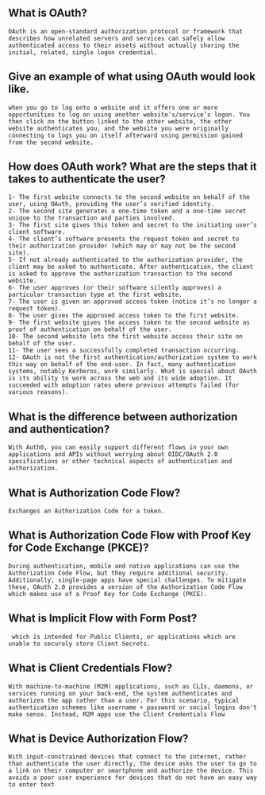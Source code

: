 ## What is OAuth?
    OAuth is an open-standard authorization protocol or framework that describes how unrelated servers and services can safely allow authenticated access to their assets without actually sharing the initial, related, single logon credential.

## Give an example of what using OAuth would look like.
    when you go to log onto a website and it offers one or more opportunities to log on using another website’s/service’s logon. You then click on the button linked to the other website, the other website authenticates you, and the website you were originally connecting to logs you on itself afterward using permission gained from the second website.

## How does OAuth work? What are the steps that it takes to authenticate the user?
    1- The first website connects to the second website on behalf of the user, using OAuth, providing the user’s verified identity.
    2- The second site generates a one-time token and a one-time secret unique to the transaction and parties involved.
    3- The first site gives this token and secret to the initiating user’s client software.
    4- The client’s software presents the request token and secret to their authorization provider (which may or may not be the second site).
    5- If not already authenticated to the authorization provider, the client may be asked to authenticate. After authentication, the client is asked to approve the authorization transaction to the second website.
    6- The user approves (or their software silently approves) a particular transaction type at the first website.
    7- The user is given an approved access token (notice it’s no longer a request token).
    8- The user gives the approved access token to the first website.
    9- The first website gives the access token to the second website as proof of authentication on behalf of the user.
    10- The second website lets the first website access their site on behalf of the user.
    11- The user sees a successfully completed transaction occurring.
    12- OAuth is not the first authentication/authorization system to work this way on behalf of the end-user. In fact, many authentication systems, notably Kerberos, work similarly. What is special about OAuth is its ability to work across the web and its wide adoption. It succeeded with adoption rates where previous attempts failed (for various reasons).

## What is the difference between authorization and authentication?
    With Auth0, you can easily support different flows in your own applications and APIs without worrying about OIDC/OAuth 2.0 specifications or other technical aspects of authentication and authorization.

## What is Authorization Code Flow?
    Exchanges an Authorization Code for a token.

## What is Authorization Code Flow with Proof Key for Code Exchange (PKCE)?
    During authentication, mobile and native applications can use the Authorization Code Flow, but they require additional security. Additionally, single-page apps have special challenges. To mitigate these, OAuth 2.0 provides a version of the Authorization Code Flow which makes use of a Proof Key for Code Exchange (PKCE).

## What is Implicit Flow with Form Post?
     which is intended for Public Clients, or applications which are unable to securely store Client Secrets.

## What is Client Credentials Flow?
    With machine-to-machine (M2M) applications, such as CLIs, daemons, or services running on your back-end, the system authenticates and authorizes the app rather than a user. For this scenario, typical authentication schemes like username + password or social logins don't make sense. Instead, M2M apps use the Client Credentials Flow

## What is Device Authorization Flow?
    With input-constrained devices that connect to the internet, rather than authenticate the user directly, the device asks the user to go to a link on their computer or smartphone and authorize the device. This avoids a poor user experience for devices that do not have an easy way to enter text

